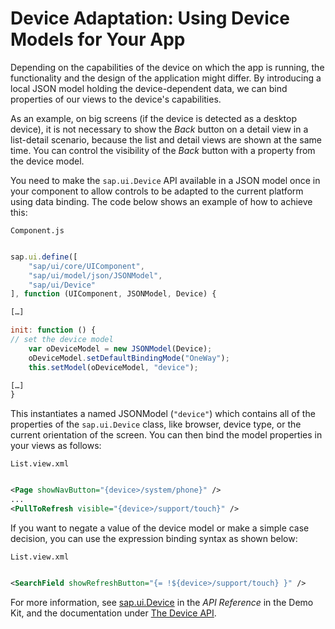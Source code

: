 <!-- loio8dbd35e1577b445d8077b2bc6ad8b958 -->

# Device Adaptation: Using Device Models for Your App

Depending on the capabilities of the device on which the app is running, the functionality and the design of the application might differ. By introducing a local JSON model holding the device-dependent data, we can bind properties of our views to the device's capabilities.

As an example, on big screens \(if the device is detected as a desktop device\), it is not necessary to show the *Back* button on a detail view in a list-detail scenario, because the list and detail views are shown at the same time. You can control the visibility of the *Back* button with a property from the device model.

You need to make the `sap.ui.Device` API available in a JSON model once in your component to allow controls to be adapted to the current platform using data binding. The code below shows an example of how to achieve this:

`Component.js`

```js

sap.ui.define([
	"sap/ui/core/UIComponent",
	"sap/ui/model/json/JSONModel",
	"sap/ui/Device"
], function (UIComponent, JSONModel, Device) {

[…]

init: function () {
// set the device model
	var oDeviceModel = new JSONModel(Device);
	oDeviceModel.setDefaultBindingMode("OneWay");
	this.setModel(oDeviceModel, "device");

[…]
}
```

This instantiates a named JSONModel \(`"device"`\) which contains all of the properties of the `sap.ui.Device` class, like browser, device type, or the current orientation of the screen. You can then bind the model properties in your views as follows:

`List.view.xml`

```xml

<Page showNavButton="{device>/system/phone}" />
...
<PullToRefresh visible="{device>/support/touch}" />
```

If you want to negate a value of the device model or make a simple case decision, you can use the expression binding syntax as shown below:

`List.view.xml`

```xml

<SearchField showRefreshButton="{= !${device>/support/touch} }" />
```

For more information, see [sap.ui.Device](https://ui5.sap.com/#/api/sap.ui.Device) in the *API Reference* in the Demo Kit, and the documentation under [The Device API](../04_Essentials/the-device-api-69a8e46.md).

